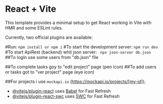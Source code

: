 # React + Vite

This template provides a minimal setup to get React working in Vite with HMR and some ESLint rules.

Currently, two official plugins are available:

#Run:
```npm install or npm i```
#To start the development server:
```npm run dev```
#To start ApiRest (backend) whit json server:
``` npx json-server db.json```
##To login use some users from  "db.json" file

##To complete tasks goy to "edit project" page (pen icon)
##To add users or tasks got to "ver project" page (eye icon)

##For projects i use ```mockapi.io``` (https://mockapi.io/projects/[my-id]);

- [@vitejs/plugin-react](https://github.com/vitejs/vite-plugin-react/blob/main/packages/plugin-react/README.md) uses [Babel](https://babeljs.io/) for Fast Refresh
- [@vitejs/plugin-react-swc](https://github.com/vitejs/vite-plugin-react-swc) uses [SWC](https://swc.rs/) for Fast Refresh
